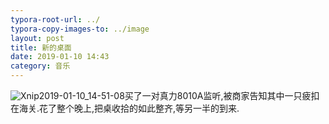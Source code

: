 ```yaml
---
typora-root-url: ../
typora-copy-images-to: ../image
layout: post
title: 新的桌面
date: 2019-01-10 14:43
category: 音乐
---
```


![Xnip2019-01-10_14-51-08](/../../Desktop/Xnip2019-01-10_14-51-08.jpg)买了一对真力8010A监听,被商家告知其中一只疲扣在海关.花了整个晚上,把桌收拾的如此整齐,等另一半的到来.